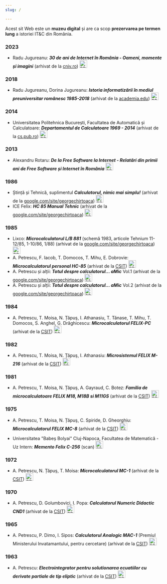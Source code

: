 ```yaml
---
slug: /

---
```


Acest sit Web este un **muzeu digital** și are ca scop **prezervarea pe termen
lung** a istoriei IT&C din România.

### 2023

- Radu Jugureanu: _**30 de ani de Internet în România - Oameni, momente și imagini**_ (arhivat de la [cniv.ro](https://cniv.ro/documents/26/CNIV_Volum_Aniversar_2023_-_Versiune_Online_DPxioQg.pdf)) <a href="https://github.com/cronica-it/arhiva/releases/download/2023/radujugu-cniv-volum-aniversar-2023-versiune-online.pdf" target="_blank"><img class="link-icon" src="./img/pdf-24.png" width="24" height="24" alt="PDF"/></a>

### 2018

- Radu Jugureanu, Dorina Jugureanu: _**Istoria informatizării în mediul
preuniversitar românesc 1985-2018**_ (arhivat de la [academia.edu](https://www.academia.edu/43375781/Istoria_informatizării_în_mediul_preuniversitar_românesc_1985_2018)) <a href="https://github.com/cronica-it/arhiva/releases/download/2018/radujugu-istoria-informatizarii-in-mediul-preuniv.pdf" target="_blank"><img class="link-icon" src="./img/pdf-24.png" width="24" height="24" alt="PDF"/></a>

### 2014

- Universitatea Politehnica București, Facultatea de Automaticã și Calculatoare: _**Departamentul de Calculatoare 1969 - 2014**_ (arhivat de la [cs.pub.ro](https://cs.pub.ro/Videos/Aniversare45CS/Brosura45CS.pdf)) <a href="https://github.com/cronica-it/arhiva/releases/download/2014/upb-brosura-45-cs.pdf" target="_blank"><img class="link-icon" src="./img/pdf-24.png" width="24" height="24" alt="PDF"/></a>

### 2013

- Alexandru Rotaru: _**De la Free Software la Internet - Relatări din primii ani de Free Software și Internet în România**_ <a href="https://github.com/cronica-it/arhiva/releases/download/2013/arot-brosura-a5-tipar.pdf" target="_blank"><img class="link-icon" src="./img/pdf-24.png" width="24" height="24" alt="PDF"/></a>

### 1986

- Ștință și Tehnică, suplimentul _**Calculatorul, nimic mai simplu!**_ (arhivat de la [google.com/site/georgechirtoaca](https://sites.google.com/site/georgechirtoaca/documentation)) <a href="https://github.com/cronica-it/arhiva/releases/download/1986/stiinta-tehnica-calculatorul-nimic-mai-simplu.pdf" target="_blank"><img class="link-icon" src="./img/pdf-24.png" width="24" height="24" alt="PDF"/></a>
- ICE Felix: _**HC 85 Manual Tehnic**_ (arhivat de la [google.com/site/georgechirtoaca](https://sites.google.com/site/georgechirtoaca/documentation)) <a href="https://github.com/cronica-it/arhiva/releases/download/1986/ice-hc-85-manual-tehnic.pdf" target="_blank"><img class="link-icon" src="./img/pdf-24.png" width="24" height="24" alt="PDF"/></a>

### 1985

- Lixco: _**Microcalculatorul L/B 881**_ (schemă 1983, articole Tehnium 11-12/85, 1-10/86, 1/88) (arhivat de la [google.com/site/georgechirtoaca](https://sites.google.com/site/georgechirtoaca/documentation)) <a href="https://github.com/cronica-it/arhiva/releases/download/1985/lixco-lb-881-tehnium.pdf" target="_blank"><img class="link-icon" src="./img/pdf-24.png" width="24" height="24" alt="PDF"/></a>
- A. Petrescu, F. Iacob, T. Domocos, T. Mihu, E. Dobrovie: _**Microcalculatorul personal HC-85**_  (arhivat de la [CSIT](http://www.csit-sun.pub.ro/research/history)) <a href="https://github.com/cronica-it/arhiva/releases/download/1985/apetrescu-hc-85.pdf" target="_blank"><img class="link-icon" src="./img/pdf-24.png" width="24" height="24" alt="PDF"/></a>
- A. Petrescu și alții: _**Totul despre calculatorul... aMic**_ Vol.1 (arhivat de la [google.com/site/georgechirtoaca](https://sites.google.com/site/georgechirtoaca/documentation)) <a href="https://github.com/cronica-it/arhiva/releases/download/1985/apetrescu-totul-despre-calculatorul-personal-amic-vol-1.pdf" target="_blank"><img class="link-icon" src="./img/pdf-24.png" width="24" height="24" alt="PDF"/></a>
- A. Petrescu și alții: _**Totul despre calculatorul... aMic**_ Vol.2 (arhivat de la [google.com/site/georgechirtoaca](https://sites.google.com/site/georgechirtoaca/documentation)) <a href="https://github.com/cronica-it/arhiva/releases/download/1985/apetrescu-totul-despre-calculatorul-personal-amic-vol-2.pdf" target="_blank"><img class="link-icon" src="./img/pdf-24.png" width="24" height="24" alt="PDF"/></a>

### 1984

- A. Petrescu, T. Moisa, N. Țăpuș, I. Athanasiu, T. Tănase, T. Mihu, T. Domocos, S. Anghel, G. Drăghicescu: _**Microcalculatorul FELIX-PC**_ (arhivat de la [CSIT](http://www.csit-sun.pub.ro/research/history)) <a href="https://github.com/cronica-it/arhiva/releases/download/1984/apetrescu-felix-pc.pdf" target="_blank"><img class="link-icon" src="./img/pdf-24.png" width="24" height="24" alt="PDF"/></a>

### 1982

- A. Petrescu, T. Moisa, N. Țăpuș, I. Athanasiu: _**Microsistemul FELIX M-216**_ (arhivat de la [CSIT](http://www.csit-sun.pub.ro/research/history)) <a href="https://github.com/cronica-it/arhiva/releases/download/1982/apetrescu-felix-m-216.pdf" target="_blank"><img class="link-icon" src="./img/pdf-24.png" width="24" height="24" alt="PDF"/></a>

### 1981

- A. Petrescu, T. Moisa, N. Țăpuș, A. Gayraud, C. Botez: _**Familia de microcalculatoare FELIX M18, M18B si M11GS**_ (arhivat de la [CSIT](http://www.csit-sun.pub.ro/research/history)) <a href="https://github.com/cronica-it/arhiva/releases/download/1981/apetrescu-felix-m18-118.pdf" target="_blank"><img class="link-icon" src="./img/pdf-24.png" width="24" height="24" alt="PDF"/></a>

### 1975

- A. Petrescu, T. Moisa, N. Țăpuș, C. Spiride, D. Gheorghiu: _**Microcalculatorul FELIX MC-8**_ (arhivat de la [CSIT](http://www.csit-sun.pub.ro/research/history)) <a href="https://github.com/cronica-it/arhiva/releases/download/1975/apetrescu-felix-mc-8.pdf" target="_blank"><img class="link-icon" src="./img/pdf-24.png" width="24" height="24" alt="PDF"/></a>

- Universitatea "Babeș Bolyai" Cluj-Napoca, Facultatea de Matematică - Uz Intern: _**Memento Felix C-256**_ (scan) <a href="https://github.com/cronica-it/arhiva/releases/download/1975/babesbalyai-memento-felix-c-256.pdf" target="_blank"><img class="link-icon" src="./img/pdf-24.png" width="24" height="24" alt="PDF"/></a>

### 1972

- A. Petrescu, N. Țăpuș, T. Moisa: _**Microcalculatorul MC-1**_ (arhivat de la [CSIT](http://www.csit-sun.pub.ro/research/history)) <a href="https://github.com/cronica-it/arhiva/releases/download/1972/apetrescu-micro-mc1.pdf" target="_blank"><img class="link-icon" src="./img/pdf-24.png" width="24" height="24" alt="PDF"/></a>

### 1970

- A. Petrescu, D. Golumbovici, I. Popa: _**Calculatorul Numeric Didactic CND1**_ (arhivat de la [CSIT](http://www.csit-sun.pub.ro/research/history)) <a href="https://github.com/cronica-it/arhiva/releases/download/1970/apetrescu-calc-cnd-1.pdf" target="_blank"><img class="link-icon" src="./img/pdf-24.png" width="24" height="24" alt="PDF"/></a>

### 1965

- A. Petrescu, P. Dimo, I. Sipos: _**Calculatorul Analogic MAC-1**_ (Premiul Ministerului Invatamantului, pentru cercetare) (arhivat de la [CSIT](http://www.csit-sun.pub.ro/research/history)) <a href="https://github.com/cronica-it/arhiva/releases/download/1965/apetrescu-mac-1.pdf" target="_blank"><img class="link-icon" src="./img/pdf-24.png" width="24" height="24" alt="PDF"/></a>

### 1963

- A. Petrescu: _**Electrointegrator pentru solutionarea ecuatiilor cu derivate partiale de tip eliptic**_ (arhivat de la [CSIT](http://www.csit-sun.pub.ro/research/history)) <a href="https://github.com/cronica-it/arhiva/releases/download/1963/apetrescu-electrointeg.pdf" target="_blank"><img class="link-icon" src="./img/pdf-24.png" width="24" height="24" alt="PDF"/></a>
